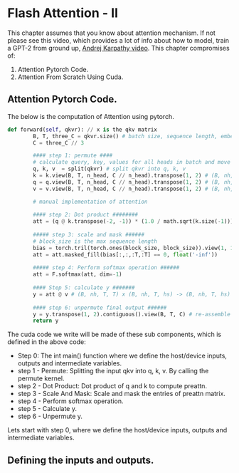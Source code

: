 # Flash Attention - II
This chapter assumes that you know about attention mechanism. If not please see this video, which provides a lot of info about how to model, train a GPT-2 from ground up, [Andrej Karpathy video](https://www.youtube.com/watch?v=l8pRSuU81PU).
This chapter compromises of:
1) Attention Pytorch Code.
2) Attention From Scratch Using Cuda.

## Attention Pytorch Code.

The below is the computation of Attention using pytorch.
```python
def forward(self, qkvr): // x is the qkv matrix
        B, T, three_C = qkvr.size() # batch size, sequence length, embedding dimensionality (n_embd)
        C = three_C // 3

        #### step 1: permute ####
        # calculate query, key, values for all heads in batch and move head forward to be the batch dim
        q, k, v  = split(qkvr) # split qkvr into q, k, v 
        k = k.view(B, T, n_head, C // n_head).transpose(1, 2) # (B, nh, T, hs)
        q = q.view(B, T, n_head, C // n_head).transpose(1, 2) # (B, nh, T, hs)
        v = v.view(B, T, n_head, C // n_head).transpose(1, 2) # (B, nh, T, hs)

        # manual implementation of attention
        
        #### step 2: Dot product ########
        att = (q @ k.transpose(-2, -1)) * (1.0 / math.sqrt(k.size(-1)))
        
        ##### step 3: scale and mask ######
        # block_size is the max sequence length
        bias = torch.tril(torch.ones(block_size, block_size)).view(1, 1, block_size, block_size) 
        att = att.masked_fill(bias[:,:,:T,:T] == 0, float('-inf'))
        
        ##### step 4: Perform softmax operation ######
        att = F.softmax(att, dim=-1)
        
        #### Step 5: calculate y #######
        y = att @ v # (B, nh, T, T) x (B, nh, T, hs) -> (B, nh, T, hs)
        
        #### step 6: unpermute final output ######
        y = y.transpose(1, 2).contiguous().view(B, T, C) # re-assemble all head outputs side by side
        return y
```

The cuda code we write will be made of these sub components, which is defined in the above code:
- Step 0: The int main() function where we define the host/device inputs, outputs and intermediate variables.
- step 1 - Permute: Splitting the input qkv into q, k, v. By calling the permute kernel.
- step 2 - Dot Product: Dot product of q and k to compute preattn.
- step 3 - Scale And Mask: Scale and mask the entries of preattn matrix.
- step 4 - Perform softmax operation.
- step 5 - Calculate y.
- step 6 - Unpermute y.

Lets start with step 0, where we define the host/device inputs, outputs and intermediate variables.

## Defining the inputs and outputs.
